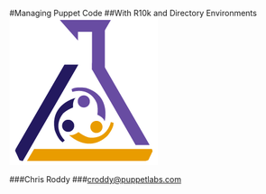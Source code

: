 <!SLIDE center cover>
#Managing Puppet Code
##With R10k and Directory Environments
![PuppetLabs](../_images/Demo.png)

###Chris Roddy
###croddy@puppetlabs.com
